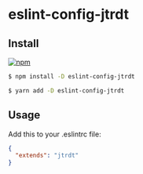 # eslint-config-jtrdt

## Install

[![npm](https://img.shields.io/npm/v/eslint-config-jtrdt.svg)](https://npmjs.org/package/eslint-config-jtrdt)

```bash
$ npm install -D eslint-config-jtrdt
```
```bash
$ yarn add -D eslint-config-jtrdt
```

## Usage

Add this to your .eslintrc file:
```json
{
  "extends": "jtrdt"
}
```
